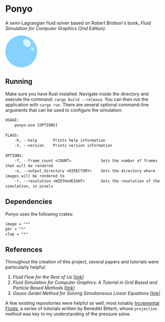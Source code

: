 # Ponyo
A semi-Lagrangian fluid solver based on Robert Bridson's book, 
_Fluid Simulation for Computer Graphics (2nd Edition)_.

<p>
  <img src="https://github.com/mwalczyk/ponyo/blob/master/logo.svg" alt="plume logo" width="100" height="auto"/>
</p>

## Running
Make sure you have Rust installed. Navigate inside the directory and
execute the command: `cargo build --release`. You can then run the application with `cargo run`. There
are several optional command-line arguments that can be used to configure the simulation:

```
USAGE:
    ponyo.exe [OPTIONS]

FLAGS:
    -h, --help       Prints help information
    -V, --version    Prints version information

OPTIONS:
    -f, --frame_count <COUNT>             Sets the number of frames that will be rendered
    -o, --output_directory <DIRECTORY>    Sets the directory where images will be rendered to
    -r, --resolution <WIDTHxHEIGHT>       Sets the resolution of the simulation, in pixels

```

## Dependencies
Ponyo uses the following crates:
```
image = "*"
pbr = "*"
clap = "*"
```

## References
Throughout the creation of this project, several papers and 
tutorials were particularly helpful:

1. _Fluid Flow for the Rest of Us_ [[link]](https://pdfs.semanticscholar.org/9d47/1060d6c48308abcc98dbed850a39dbfea683.pdf
)
2. _Fluid Simulation for Computer Graphics: A Tutorial in Grid Based
and Particle Based Methods_ [[link]](https://cg.informatik.uni-freiburg.de/intern/seminar/gridFluids_fluid-EulerParticle.pdf
)
3. _Gauss-Seidel Method for Solving Simultaneous Linear Equations_ [[link]](https://www.youtube.com/watch?v=ajJD0Df5CsY)

A few existing repositories were helpful as well, most notably [Incremental
Fluids](https://github.com/tunabrain/incremental-fluids), a series of tutorials 
written by Benedikt Bitterli, whose `projection` method was key to my 
understanding of the pressure solve.